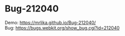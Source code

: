 # Bug-212040
Demo: https://mrlika.github.io/Bug-212040/  
Bug: https://bugs.webkit.org/show_bug.cgi?id=212040
